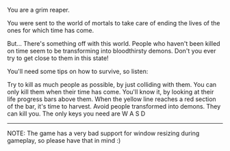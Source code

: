 You are a grim reaper.

You were sent to the world of mortals to take care of ending the lives of the ones for which time has come.

But... There's something off with this world. People who haven't been killed on time seem to be transforming into bloodthirsty demons. Don't you ever try to get close to them in this state!

You'll need some tips on how to survive, so listen:

Try to kill as much people as possible, by just colliding with them.
You can only kill them when their time has come. You'll know it, by looking at their life progress bars above them. When the yellow line reaches a red section of the bar, it's time to harvest.
Avoid people transformed into demons. They can kill you.
The only keys you need are W A S D

---

NOTE: The game has a very bad support for window resizing during gameplay, so please have that in mind :)